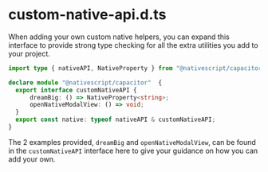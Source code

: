 # custom-native-api.d.ts

When adding your own custom native helpers, you can expand this interface to provide strong type checking for all the extra utilities you add to your project.

```typescript
import type { nativeAPI, NativeProperty } from "@nativescript/capacitor/dist/esm/nativeapi";

declare module "@nativescript/capacitor"  {
  export interface customNativeAPI {
      dreamBig: () => NativeProperty<string>;
      openNativeModalView: () => void;
  }
  export const native: typeof nativeAPI & customNativeAPI;
}
```

The 2 examples provided, `dreamBig` and `openNativeModalView`, can be found in the `customNativeAPI` interface here to give your guidance on how you can add your own.
